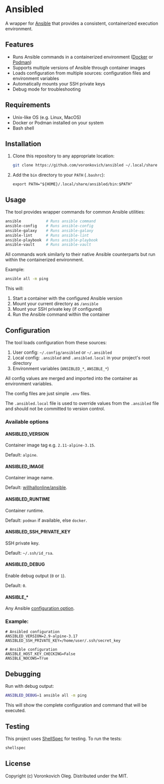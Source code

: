 # Ansibled

A wrapper for [Ansible](https://ansible.com) that provides a consistent, containerized execution environment.

## Features

- Runs Ansible commands in a containerized environment ([Docker](https://docker.com) or [Podman](https://podman.io))
- Supports multiple versions of Ansible through container images
- Loads configuration from multiple sources: configuration files and environment variables
- Automatically mounts your SSH private keys
- Debug mode for troubleshooting

## Requirements

- Unix-like OS (e.g. Linux, MacOS)
- Docker or Podman installed on your system
- Bash shell

## Installation

1. Clone this repository to any appropriate location:

   ```bash
   git clone https://github.com/voronkovich/ansibled ~/.local/share
   ```

2. Add the `bin` directory to your `PATH` (`.bashrc`):

   ```
   export PATH="${HOME}/.local/share/ansibled/bin:$PATH"
   ```

## Usage

The tool provides wrapper commands for common Ansible utilities:

```bash
ansible           # Runs ansible command
ansible-config    # Runs ansible-config
ansible-galaxy    # Runs ansible-galaxy
ansible-lint      # Runs ansible-lint
ansible-playbook  # Runs ansible-playbook
ansible-vault     # Runs ansible-vault
```

All commands work similarly to their native Ansible counterparts but run within the containerized environment.

Example:

```sh
ansible all -m ping
```

This will:

1. Start a container with the configured Ansible version
2. Mount your current directory as `/ansible`
3. Mount your SSH private key (if configured)
4. Run the Ansible command within the container


## Configuration

The tool loads configuration from these sources:

1. User config: `~/.config/ansibled` or `~/.ansibled`
2. Local config: `.ansibled` and `.ansibled.local` in your project's root directory
3. Environment variables (`ANSIBLED_*`, `ANSIBLE_*`)

All config values are merged and imported into the container as environment variables.

The config files are just simple `.env` files.

The `.ansibled.local` file is used to override values from the `.ansibled` file and should not be committed to version control.

### Available options

#### ANSIBLED_VERSION

Container image tag e.g. `2.11-alpine-3.15`.

Default: `alpine`.

#### ANSIBLED_IMAGE

Container image name.

Default: [willhallonline/ansible](https://hub.docker.com/r/willhallonline/ansible).

#### ANSIBLED_RUNTIME

Container runtime.

Default: `podman` if available, else `docker`.

#### ANSIBLED_SSH_PRIVATE_KEY

SSH private key.

Default: `~/.ssh/id_rsa`.

#### ANSIBLED_DEBUG

Enable debug output (`0` or `1`).

Default: `0`.

#### ANSIBLE_*

Any Ansible [configuration option](https://docs.ansible.com/ansible/latest/reference_appendices/config.html#common-options).

### Example:

```env
# Ansibled configuration
ANSIBLED_VERSION=2.9-alpine-3.17
ANSIBLED_SSH_PRIVATE_KEY=/home/user/.ssh/secret_key

# Ansible configuration
ANSIBLE_HOST_KEY_CHECKING=False
ANSIBLE_NOCOWS=True
```

## Debugging

Run with debug output:

```sh
ANSIBLED_DEBUG=1 ansible all -m ping
```

This will show the complete configuration and command that will be executed.

## Testing

This project uses [ShellSpec](https://shellspec.info) for testing. To run the tests:

```sh
shellspec
```

## License

Copyright (c) Voronkovich Oleg. Distributed under the MIT.

